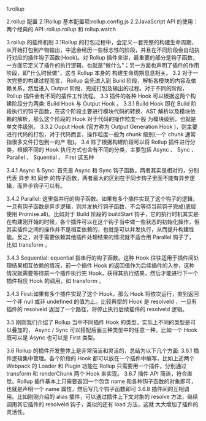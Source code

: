 1.rollup

2.rollup 配置
2.1Rollup 基本配置项:rollup.config.js
2.2JavaScript API 的使用：两个经典的 API: rollup.rollup 和 rollup.watch

3.rollup 的插件机制
3.1Rollup 的打包过程中，会定义一套完整的构建生命周期，从开始打包到产物输出，中途会经历一些标志性的阶段，并且在不同阶段会自动执行对应的插件钩子函数(Hook)。对
Rollup 插件来讲，最重要的部分是钩子函数，一方面它定义了插件的执行逻辑，也就是"做什么"；另一方面也声明了插件的作用阶段，即"什么时候做"，这与 Rollup 本身的
构建生命周期息息相关。
3.2 对于一次完整的构建过程而言， Rollup 会先进入到 Build 阶段，解析各模块的内容及依赖关系，然后进入 Output 阶段，完成打包及输出的过程。对于不同的阶段，
Rollup 插件会有不同的插件工作流程。
3.3 插件的各种 Hook 可以根据这两个构建阶段分为两类: Build Hook 与 Output Hook 。
3.3.1 Build Hook 即在 Build 阶段执行的钩子函数，在这个阶段主要进行模块代码的转换、AST 解析以及模块依赖的解析，那么这个阶段的 Hook 对于代码的操作粒度一般
为模块级别，也就是单文件级别。
3.3.2 Ouput Hook (官方称为 Output Generation Hook )，则主要进行代码的打包，对于代码而言，操作粒度一般为 chunk 级别(一个 chunk 通常指很多文件打包到一的产
物)。
3.4 除了根据构建阶段可以将 Rollup 插件进行分类，根据不同的 Hook 执行方式也会有不同的分类，主要包括 Async 、 Sync 、 Parallel 、 Squential 、 First 这五种

3.4.1 Async & Sync: 首先是 Async 和 Sync 钩子函数，两者其实是相对的，分别代表 异步 和 同步 的钩子函数，两者最大的区别在于同步钩子里面不能有异步逻辑，而异步钩子可以有。

3.4.2 Parallel: 这里指并行的钩子函数。如果有多个插件实现了这个钩子的逻辑，一旦有钩子函数是异步逻辑，则并发执行钩子函数，不会等待当前钩子完成(底层使用 Promise.all)。比如对于 Build 阶段的 buildStart 钩子，它的执行时机其实是在构建刚开始的时候，各个插件可以在这个钩子当中做一些状态的初始化操作，但其实插件之间的操作并不是相互依赖的，也就是可以并发执行，从而提升构建性能。反之，对于需要依赖其他插件处理结果的情况就不适合用 Parallel 钩子了，比如 transform 。

3.4.3 Sequential: equential 指串行的钩子函数。这种 Hook 往往适用于插件间处理结果相互依赖的情况，前一个插件 Hook 的返回值作为后续插件的入参，这种情况就需要等待前一个插件执行完 Hook，获得其执行结果，然后才能进行下一个插件相应 Hook 的调用，如 transform 。

3.4.3 First:如果有多个插件实现了这个 Hook，那么 Hook 将依次运行，直到返回一个非 null 或非 undefined 的值为止。比较典型的 Hook 是 resolveId ，一旦有插件的 resolveId 返回了一个路径，将停止执行后续插件的 resolveId 逻辑。

3.5 刚刚我们介绍了 Rollup 当中不同插件 Hook 的类型，实际上不同的类型是可以叠加的， Async / Sync 可以搭配后面三种类型中的任意一种，比如一个 Hook 既可以是 Async 也可以是 First 类型。

3.6 Rollup 的插件开发整体上是非常简洁和灵活的，总结为以下几个方面:
3.6.1 插件逻辑集中管理。各个阶段的 Hook 都可以放在一个插件中编写，比如上述两个 Webpack 的 Loader 和 Plugin 功能在 Rollup 只需要用一个插件，分别通过 transform 和 renderChunk 两个 Hook 来实现。
3.6.7 插件 API 简洁，符合直觉。Rollup 插件基本上只需要返回一个包含 name 和各种钩子函数的对象即可，也就是声明一个 name 属性，然后写几个钩子函数即可
3.6.8 插件间的互相调用。比如刚刚介绍的 alias 插件，可以通过插件上下文对象的 resolve 方法，继续调用其它插件的 resolveId 钩子，类似的还有 load 方法，这就
大大增加了插件的灵活性。
